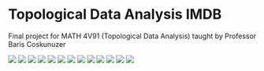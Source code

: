 # Topological Data Analysis IMDB
Final project for MATH 4V91 (Topological Data Analysis) taught by Professor Baris Coskunuzer

![](https://raw.githubusercontent.com/jmyrick02/topological-data-analysis-imdb/main/TDA_IMDB-01.png)
![](https://raw.githubusercontent.com/jmyrick02/topological-data-analysis-imdb/main/TDA_IMDB-02.png)
![](https://raw.githubusercontent.com/jmyrick02/topological-data-analysis-imdb/main/TDA_IMDB-03.png)
![](https://raw.githubusercontent.com/jmyrick02/topological-data-analysis-imdb/main/TDA_IMDB-04.png)
![](https://raw.githubusercontent.com/jmyrick02/topological-data-analysis-imdb/main/TDA_IMDB-05.png)
![](https://raw.githubusercontent.com/jmyrick02/topological-data-analysis-imdb/main/TDA_IMDB-06.png)
![](https://raw.githubusercontent.com/jmyrick02/topological-data-analysis-imdb/main/TDA_IMDB-07.png)
![](https://raw.githubusercontent.com/jmyrick02/topological-data-analysis-imdb/main/TDA_IMDB-08.png)
![](https://raw.githubusercontent.com/jmyrick02/topological-data-analysis-imdb/main/TDA_IMDB-09.png)
![](https://raw.githubusercontent.com/jmyrick02/topological-data-analysis-imdb/main/TDA_IMDB-10.png)
![](https://raw.githubusercontent.com/jmyrick02/topological-data-analysis-imdb/main/TDA_IMDB-11.png)
![](https://raw.githubusercontent.com/jmyrick02/topological-data-analysis-imdb/main/TDA_IMDB-12.png)
![](https://raw.githubusercontent.com/jmyrick02/topological-data-analysis-imdb/main/TDA_IMDB-13.png)
